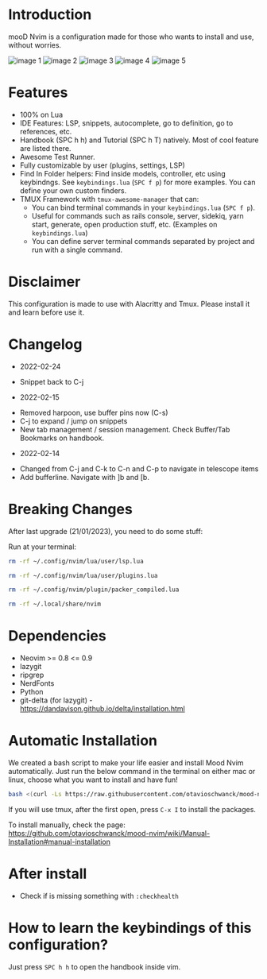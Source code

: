 # Introduction

mooD Nvim is a configuration made for those who wants to install and use, without worries.

![image 1](https://i.imgur.com/2H8EqrG.png)
![image 2](https://i.imgur.com/F87jxNP.png)
![image 3](https://i.imgur.com/mn23tWt.png)
![image 4](https://i.imgur.com/pe8HbTJ.png)
![image 5](https://i.imgur.com/ddcsriV.png)

# Features

- 100% on Lua
- IDE Features: LSP, snippets, autocomplete, go to definition, go to references, etc.
- Handbook (SPC h h) and Tutorial (SPC h T) natively.  Most of cool feature are listed there.
- Awesome Test Runner.
- Fully customizable by user (plugins, settings, LSP)
- Find In Folder helpers: Find inside models, controller, etc using keybindngs. See `keybindings.lua` (`SPC f p`) for more examples. You can define your own custom finders.
- TMUX Framework with `tmux-awesome-manager` that can:
  - You can bind terminal commands in your `keybindings.lua` (`SPC f p`).
  - Useful for commands such as rails console, server, sidekiq, yarn start, generate, open production stuff, etc. (Examples on `keybindings.lua`)
  - You can define server terminal commands separated by project and run with a single command.

# Disclaimer

This configuration is made to use with Alacritty and Tmux.  Please install it and learn before use it.

# Changelog

* 2022-02-24
- Snippet back to C-j

* 2022-02-15

- Removed harpoon, use buffer pins now (C-s)
- C-j to expand / jump on snippets
- New tab management / session management.  Check Buffer/Tab Bookmarks on handbook.

* 2022-02-14

- Changed from C-j and C-k to C-n and C-p to navigate in telescope items
- Add bufferline.  Navigate with ]b and [b.

# Breaking Changes

After last upgrade (21/01/2023), you need to do some stuff:

Run at your terminal:

```sh
rm -rf ~/.config/nvim/lua/user/lsp.lua

rm -rf ~/.config/nvim/lua/user/plugins.lua

rm -rf ~/.config/nvim/plugin/packer_compiled.lua

rm -rf ~/.local/share/nvim
```

# Dependencies

- Neovim >= 0.8 <= 0.9
- lazygit
- ripgrep
- NerdFonts
- Python
- git-delta (for lazygit) - https://dandavison.github.io/delta/installation.html

# Automatic Installation

We created a bash script to make your life easier and install Mood Nvim automatically.
Just run the below command in the terminal on either mac or linux, choose what you want to install and have fun!

```sh
bash <(curl -Ls https://raw.githubusercontent.com/otavioschwanck/mood-nvim/main/bin/mood-installer.sh)
```

If you will use tmux, after the first open, press `C-x I` to install the packages.

To install manually, check the page: https://github.com/otavioschwanck/mood-nvim/wiki/Manual-Installation#manual-installation

# After install

- Check if is missing something with `:checkhealth`

# How to learn the keybindings of this configuration?

Just press `SPC h h` to open the handbook inside vim.
